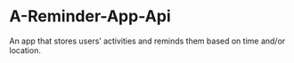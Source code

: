 # A-Reminder-App-Api
An app that stores users’ activities and reminds them based on time and/or location.

